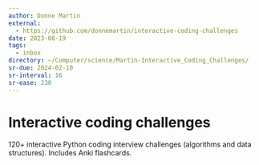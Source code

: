 ```yaml
---
author: Donne Martin
external:
  - https://github.com/donnemartin/interactive-coding-challenges
date: 2023-08-19
tags:
  - inbox
directory: ~/Computer/science/Martin-Interactive_Coding_Challenges/
sr-due: 2024-02-10
sr-interval: 16
sr-ease: 230
---
```

# Interactive coding challenges

120+ interactive Python coding interview challenges (algorithms and data
structures).  Includes Anki flashcards.
